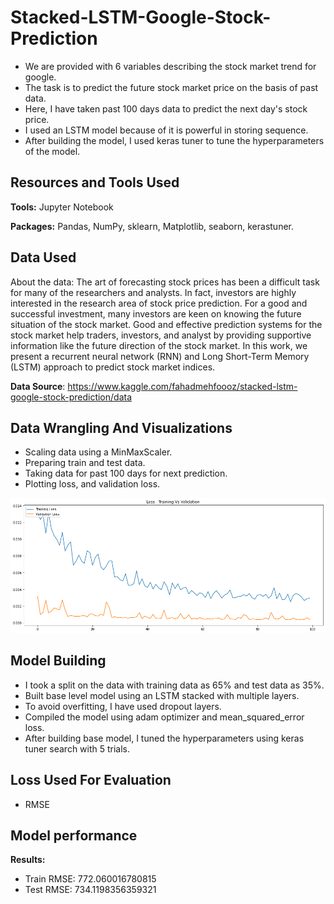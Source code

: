 # Stacked-LSTM-Google-Stock-Prediction

* We are provided with 6 variables describing the stock market trend for google. 
* The task is to predict the future stock market price on the basis of past data.
* Here, I have taken past 100 days data to predict the next day's stock price.
* I used an LSTM model because of it is powerful in storing sequence.
* After building the model, I used keras tuner to tune the hyperparameters of the model.

## Resources and Tools Used
**Tools:** Jupyter Notebook

**Packages:** Pandas, NumPy, sklearn, Matplotlib, seaborn, kerastuner.
## Data Used
About the data: The art of forecasting stock prices has been a difficult task for many of the researchers and analysts. In fact, investors are highly interested in the research area of stock price prediction. For a good and successful investment, many investors are keen on knowing the future situation of the stock market. Good and effective prediction systems for the stock market help traders, investors, and analyst by providing supportive information like the future direction of the stock market. In this work, we present a recurrent neural network (RNN) and Long Short-Term Memory (LSTM) approach to predict stock market indices.

**Data Source**: https://www.kaggle.com/fahadmehfoooz/stacked-lstm-google-stock-prediction/data

## Data Wrangling And Visualizations

* Scaling data using a MinMaxScaler.
* Preparing train and test data.
* Taking data for past 100 days for next prediction.
* Plotting loss, and validation loss.

![alt text](https://raw.githubusercontent.com/fahadmehfooz/Stacked-LSTM-Google-Stock-Prediction/main/images/__results___19_0.png)


## Model Building 

* I took a split on the data with training data as 65% and test data as 35%. 
* Built base level model using an LSTM stacked with multiple layers.
* To avoid overfitting, I have used dropout layers.
* Compiled the model using adam optimizer and mean_squared_error loss.
* After building base model, I tuned the hyperparameters using keras tuner search with 5 trials.

## Loss Used For Evaluation
* RMSE

## Model performance

**Results:**

* Train RMSE:  772.060016780815
* Test RMSE:  734.1198356359321
